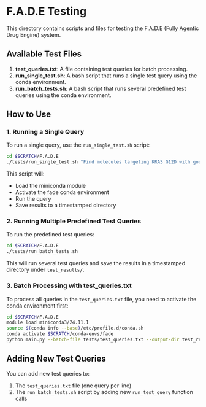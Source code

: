 # F.A.D.E Testing

This directory contains scripts and files for testing the F.A.D.E (Fully Agentic Drug Engine) system.

## Available Test Files

1. **test_queries.txt**: A file containing test queries for batch processing.
2. **run_single_test.sh**: A bash script that runs a single test query using the conda environment.
3. **run_batch_tests.sh**: A bash script that runs several predefined test queries using the conda environment.

## How to Use

### 1. Running a Single Query

To run a single query, use the `run_single_test.sh` script:

```bash
cd $SCRATCH/F.A.D.E
./tests/run_single_test.sh "Find molecules targeting KRAS G12D with good BBB permeability"
```

This script will:
- Load the miniconda module
- Activate the fade conda environment
- Run the query
- Save results to a timestamped directory

### 2. Running Multiple Predefined Test Queries

To run the predefined test queries:

```bash
cd $SCRATCH/F.A.D.E
./tests/run_batch_tests.sh
```

This will run several test queries and save the results in a timestamped directory under `test_results/`.

### 3. Batch Processing with test_queries.txt

To process all queries in the `test_queries.txt` file, you need to activate the conda environment first:

```bash
cd $SCRATCH/F.A.D.E
module load miniconda3/24.11.1
source $(conda info --base)/etc/profile.d/conda.sh
conda activate $SCRATCH/conda-envs/fade
python main.py --batch-file tests/test_queries.txt --output-dir test_results/batch_test
```

## Adding New Test Queries

You can add new test queries to:

1. The `test_queries.txt` file (one query per line)
2. The `run_batch_tests.sh` script by adding new `run_test_query` function calls
